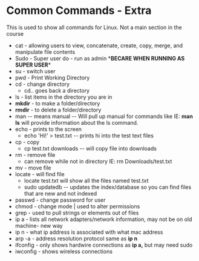 # Common Commands - Extra

This is used to show all commands for Linux. Not a main section in the course

* cat - allowing users to view, concatenate, create, copy, merge, and manipulate file contents
* Sudo - Super user do - run as admin \***BECARE WHEN RUNNING AS SUPER USER**\*
* su - switch user
* pwd - Print Working Directory
* cd - change directory
  * cd.. goes back a directory
* ls - list items in the directory you are in
* **mkdir** - to make a folder/directory
* **rmdir** - to delete a folder/directory
* man -- means manual -- Will pull up manual for commands like IE: **man ls** will provide information about the ls command.
* echo - prints to the screen
  * echo 'Hi!' > test.txt -- prints hi into the test text files
* cp - copy
  * cp test.txt downloads -- will copy file into downloads
* rm - remove file
  * can remove while not in directory IE: rm Downloads/test.txt
* mv - move file
* locate - will find file
  * locate test.txt will show all the files named test.txt
  * sudo updatedb -- updates the index/database so you can find files that are new and not indexed
* passwd - change password for user
* chmod - change mode | used to alter permissions
* grep - used to pull strings or elements out of files
* ip a - lists all network adapters/network information, may not be on old machine- new way
* ip n - what ip address is associated with what mac address
* arp -a - address resolution protocol same as **ip n**
* ifconfig - only shows hardwire connections as **ip a,** but may need sudo
* iwconfig - shows wireless connections

